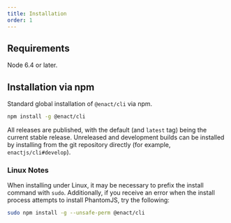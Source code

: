 ```yaml
---
title: Installation
order: 1
---
```

## Requirements

Node 6.4 or later.

## Installation via npm

Standard global installation of `@enact/cli` via npm.
```sh
npm install -g @enact/cli
```

All releases are published, with the default (and `latest` tag) being the current stable release. Unreleased and development builds can be installed by installing from the git repository directly (for example, `enactjs/cli#develop`).

### Linux Notes

When installing under Linux, it may be necessary to prefix the install command with `sudo`.
Additionally, if you receive an error when the install process attempts to install PhantomJS, try
the following:

```sh
sudo npm install -g --unsafe-perm @enact/cli
```
